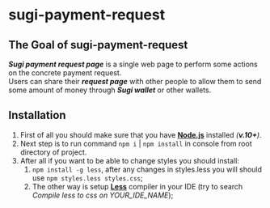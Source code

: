# sugi-payment-request

## The Goal of sugi-payment-request
***Sugi payment request page*** is a single web page to perform some actions on the concrete payment request. <br/>
Users can share their ***request page*** with other people to allow them to send some amount of money through ***Sugi wallet*** or other wallets.
## Installation
1. First of all you should make sure that you have **[Node.js](https://nodejs.org/)** installed _(**v.10+**)_.
1. Next step is to run command `npm i` | `npm install` in console from root directory of project.
1. After all if you want to be able to change styles you should install:
   1. `npm install -g less`, after any changes in styles.less you will should use `npm styles.less styles.css`;
   1. The other way is setup **[Less](http://lesscss.org/)** compiler in your IDE (try to search *Compile less to css on YOUR_IDE_NAME*);
